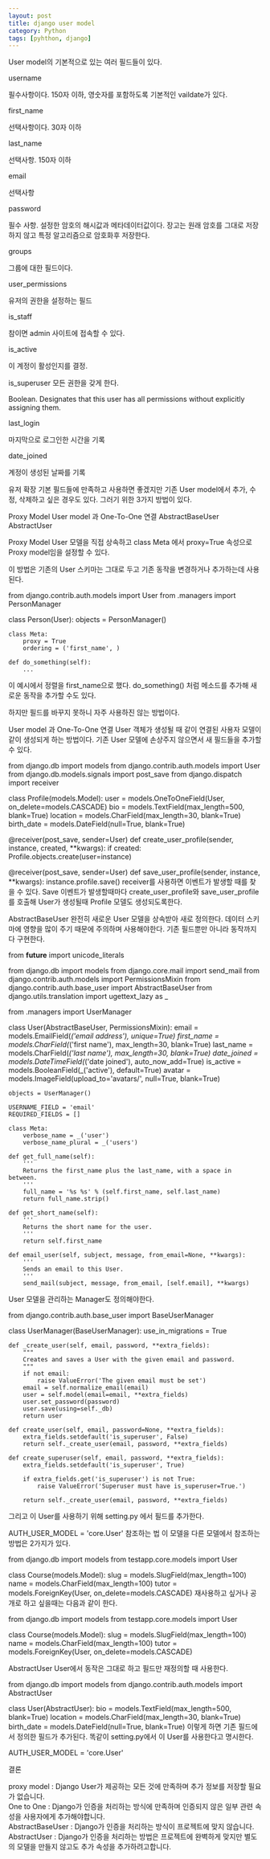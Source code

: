```yaml
---
layout: post
title: django user model
category: Python
tags: [pyhthon, django]
---
```


User model의 기본적으로 있는 여러 필드들이 있다.

username

필수사항이다. 150자 이하, 영숫자를 포함하도록 기본적인 vaildate가 있다.

first_name

선택사항이다. 30자 이하

last_name

선택사항. 150자 이하

email

선택사항

password

필수 사항. 설정한 암호의 해시값과 메타데이터값이다. 장고는 원래 암호를 그대로 저장하지 않고 특정 알고리즘으로 암호화후 저장한다.

groups

그룹에 대한 필드이다.

user_permissions

유저의 권한을 설정하는 필드

is_staff

참이면 admin 사이트에 접속할 수 있다.

is_active

이 계정이 활성인지를 결정.

is_superuser 모든 권한을 갖게 한다.

Boolean. Designates that this user has all permissions without explicitly assigning them.

last_login

마지막으로 로그인한 시간을 기록

date_joined

계정이 생성된 날짜를 기록

유저 확장
기본 필드들에 만족하고 사용하면 좋겠지만 기존 User model에서 추가, 수정, 삭제하고 싶은 경우도 있다. 그러기 위한 3가지 방법이 있다.

Proxy Model
User model 과 One-To-One 연결
AbstractBaseUser
AbstractUser

Proxy Model
User 모델을 직접 상속하고 class Meta 에서 proxy=True 속성으로 Proxy model임을 설정할 수 있다.

이 방법은 기존의 User 스키마는 그대로 두고 기존 동작을 변경하거나 추가하는데 사용된다.

from django.contrib.auth.models import User
from .managers import PersonManager

class Person(User):
    objects = PersonManager()

    class Meta:
        proxy = True
        ordering = ('first_name', )

    def do_something(self):
        ...
이 예시에서 정렬을 first_name으로 했다. do_something() 처럼 메소드를 추가해 새로운 동작을 추가할 수도 있다.

하지만 필드를 바꾸지 못하니 자주 사용하진 않는 방법이다.


User model 과 One-To-One 연결
User 객체가 생성될 때 같이 연결된 사용자 모델이 같이 생성되게 하는 방법이다. 기존 User 모델에 손상주지 않으면서 새 필드들을 추가할 수 있다.

from django.db import models
from django.contrib.auth.models import User
from django.db.models.signals import post_save
from django.dispatch import receiver

class Profile(models.Model):
    user = models.OneToOneField(User, on_delete=models.CASCADE)
    bio = models.TextField(max_length=500, blank=True)
    location = models.CharField(max_length=30, blank=True)
    birth_date = models.DateField(null=True, blank=True)
    
@receiver(post_save, sender=User)
def create_user_profile(sender, instance, created, **kwargs):
    if created:
        Profile.objects.create(user=instance)

@receiver(post_save, sender=User)
def save_user_profile(sender, instance, **kwargs):
    instance.profile.save()
receiver를 사용하면 이벤트가 발생할 때를 찾을 수 있다. Save 이벤트가 발생할때마다 create_user_profile와 save_user_profile 를 호출해 User가 생성될때 Profile 모델도 생성되도록한다.


AbstractBaseUser
완전히 새로운 User 모델을 상속받아 새로 정의한다. 데이터 스키마에 영향을 많이 주기 때문에 주의하며 사용해야한다. 기존 필드뿐만 아니라 동작까지 다 구현한다.

from __future__ import unicode_literals

from django.db import models
from django.core.mail import send_mail
from django.contrib.auth.models import PermissionsMixin
from django.contrib.auth.base_user import AbstractBaseUser
from django.utils.translation import ugettext_lazy as _

from .managers import UserManager


class User(AbstractBaseUser, PermissionsMixin):
    email = models.EmailField(_('email address'), unique=True)
    first_name = models.CharField(_('first name'), max_length=30, blank=True)
    last_name = models.CharField(_('last name'), max_length=30, blank=True)
    date_joined = models.DateTimeField(_('date joined'), auto_now_add=True)
    is_active = models.BooleanField(_('active'), default=True)
    avatar = models.ImageField(upload_to='avatars/', null=True, blank=True)

    objects = UserManager()

    USERNAME_FIELD = 'email'
    REQUIRED_FIELDS = []

    class Meta:
        verbose_name = _('user')
        verbose_name_plural = _('users')

    def get_full_name(self):
        '''
        Returns the first_name plus the last_name, with a space in between.
        '''
        full_name = '%s %s' % (self.first_name, self.last_name)
        return full_name.strip()

    def get_short_name(self):
        '''
        Returns the short name for the user.
        '''
        return self.first_name

    def email_user(self, subject, message, from_email=None, **kwargs):
        '''
        Sends an email to this User.
        '''
        send_mail(subject, message, from_email, [self.email], **kwargs)
        
User 모델을 관리하는 Manager도 정의해야한다.

from django.contrib.auth.base_user import BaseUserManager

class UserManager(BaseUserManager):
    use_in_migrations = True

    def _create_user(self, email, password, **extra_fields):
        """
        Creates and saves a User with the given email and password.
        """
        if not email:
            raise ValueError('The given email must be set')
        email = self.normalize_email(email)
        user = self.model(email=email, **extra_fields)
        user.set_password(password)
        user.save(using=self._db)
        return user

    def create_user(self, email, password=None, **extra_fields):
        extra_fields.setdefault('is_superuser', False)
        return self._create_user(email, password, **extra_fields)

    def create_superuser(self, email, password, **extra_fields):
        extra_fields.setdefault('is_superuser', True)

        if extra_fields.get('is_superuser') is not True:
            raise ValueError('Superuser must have is_superuser=True.')

        return self._create_user(email, password, **extra_fields)
그리고 이 User를 사용하기 위해 setting.py 에서 필드를 추가한다.

AUTH_USER_MODEL = 'core.User'
참조하는 법
이 모델을 다른 모델에서 참조하는 방법은 2가지가 있다.

from django.db import models
from testapp.core.models import User

class Course(models.Model):
    slug = models.SlugField(max_length=100)
    name = models.CharField(max_length=100)
    tutor = models.ForeignKey(User, on_delete=models.CASCADE)
재사용하고 싶거나 공개로 하고 싶을때는 다음과 같이 한다.

from django.db import models
from testapp.core.models import User

class Course(models.Model):
    slug = models.SlugField(max_length=100)
    name = models.CharField(max_length=100)
    tutor = models.ForeignKey(User, on_delete=models.CASCADE)
    
    
AbstractUser
User에서 동작은 그대로 하고 필드만 재정의할 때 사용한다.

from django.db import models
from django.contrib.auth.models import AbstractUser

class User(AbstractUser):
    bio = models.TextField(max_length=500, blank=True)
    location = models.CharField(max_length=30, blank=True)
    birth_date = models.DateField(null=True, blank=True)
이렇게 하면 기존 필드에서 정의한 필드가 추가된다. 똑같이 setting.py에서 이 User를 사용한다고 명시한다.

AUTH_USER_MODEL = 'core.User'

결론

proxy model : Django User가 제공하는 모든 것에 만족하며 추가 정보를 저장할 필요가 없습니다.  
One to One : Django가 인증을 처리하는 방식에 만족하며 인증되지 않은 일부 관련 속성을 사용자에게 추가해야합니다.  
AbstractBaseUser : Django가 인증을 처리하는 방식이 프로젝트에 맞지 않습니다.  
AbstractUser : Django가 인증을 처리하는 방법은 프로젝트에 완벽하게 맞지만 별도의 모델을 만들지 않고도 추가 속성을 추가하려고합니다.  

